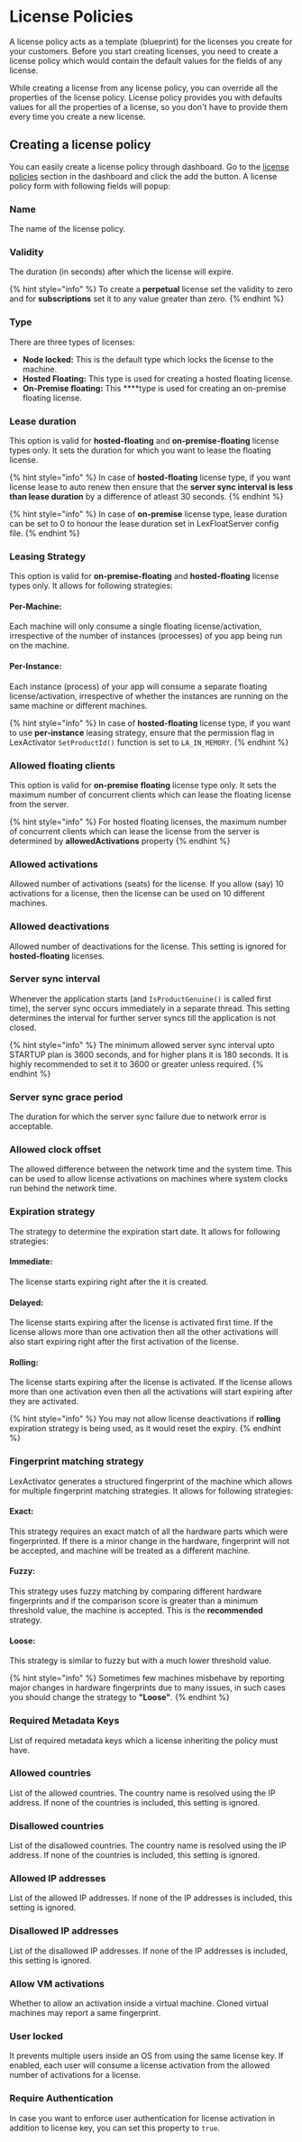# License Policies

A license policy acts as a template \(blueprint\) for the licenses you create for your customers. Before you start creating licenses, you need to create a license policy which would contain the default values for the fields of any license.

While creating a license from any license policy, you can override all the properties of the license policy. License policy provides you with defaults values for all the properties of a license, so you don't have to provide them every time you create a new license.

## Creating a license policy

You can easily create a license policy through dashboard. Go to the [license policies](https://app.cryptlex.com/license-policies) section in the dashboard and click the add the button. A license policy form with following fields will popup: 

### Name

The name of the license policy.

### Validity

The duration \(in seconds\) after which the license will expire.

{% hint style="info" %}
To create a **perpetual** license set the validity to zero and for **subscriptions** set it to any value greater than zero.
{% endhint %}

### Type

There are three types of licenses:

* **Node locked:** This is the default type which locks the license to the machine.
* **Hosted Floating:** This type is used for creating a hosted floating license.
* **On-Premise floating:** This ****type is used for creating an on-premise floating license.

### Lease duration

This option is valid for **hosted-floating** and **on-premise-floating** license types only. It sets the duration for which you want to lease the floating license.

{% hint style="info" %}
In case of **hosted-floating** license type,  if you want license lease to auto renew then ensure that the **server sync interval is less than lease duration** by a difference of atleast 30 seconds.
{% endhint %}

{% hint style="info" %}
In case of **on-premise** license type, lease duration can be set to 0 to honour the lease duration set in LexFloatServer config file.
{% endhint %}

### Leasing Strategy

This option is valid for **on-premise-floating** and **hosted-floating** license types only. It allows for following strategies:

#### **Per-Machine:** 

Each machine will only consume a single floating license/activation, irrespective of the number of instances \(processes\) of you app being run on the machine.

#### **Per-Instance:** 

Each instance \(process\) of your app will consume a separate floating license/activation, irrespective of whether the instances are running on the same machine or different machines.

{% hint style="info" %}
In case of **hosted-floating** license type,  if you want to use **per-instance** leasing strategy, ensure that the permission flag in LexActivator `SetProductId()` function is set to `LA_IN_MEMORY`.
{% endhint %}

### Allowed floating clients

This option is valid for **on-premise** **floating** license type only. It sets the maximum number of concurrent clients which can lease the floating license from the server.

{% hint style="info" %}
For hosted floating licenses, the maximum number of concurrent clients which can lease the license from the server is determined by **allowedActivations** property
{% endhint %}

### Allowed activations

Allowed number of activations \(seats\) for the license. If you allow \(say\) 10 activations for a license, then the license can be used on 10 different machines.

### Allowed deactivations

Allowed number of deactivations for the license. This setting is ignored for **hosted-floating** licenses.

### Server sync interval

Whenever the application starts \(and `IsProductGenuine()` is called first time\), the server sync occurs immediately in a separate thread. This setting determines the interval for further server syncs till the application is not closed.

{% hint style="info" %}
The minimum allowed server sync interval upto STARTUP plan is 3600 seconds, and for higher plans it is 180 seconds. It is highly recommended to set it to 3600 or greater unless required.
{% endhint %}

### Server sync grace period

The duration for which the server sync failure due to network error is acceptable.

### Allowed clock offset

The allowed difference between the network time and the system time. This can be used to allow license activations on machines where system clocks run behind the network time.

### Expiration strategy

The strategy to determine the expiration start date. It allows for following strategies:

#### **Immediate:** 

The license starts expiring right after the it is created.

#### **Delayed:** 

The license starts expiring after the license is activated first time. If the license allows more than one activation then all the other activations will also start expiring right after the first activation of the license.

#### **Rolling:** 

The license starts expiring after the license is activated. If the license allows more than one activation even then all the activations will start expiring after they are activated.

{% hint style="info" %}
You may not allow license deactivations if **rolling** expiration strategy is being used, as it would reset the expiry.
{% endhint %}

### Fingerprint matching strategy

LexActivator generates a structured fingerprint of the machine which allows for multiple fingerprint matching strategies. It allows for following strategies:

#### **Exact:** 

This strategy requires an exact match of all the hardware parts which were fingerprinted. If there is a minor change in the hardware, fingerprint will not be accepted, and machine will be treated as a different machine.

#### **Fuzzy:**  

This strategy uses fuzzy matching by comparing different hardware fingerprints and if the comparison score is greater than a minimum threshold value, the machine is accepted. This is the **recommended** strategy.

#### **Loose:** 

This strategy is similar to fuzzy but with a much lower threshold value.

{% hint style="info" %}
Sometimes few machines misbehave by reporting major changes in hardware fingerprints due to many issues, in such cases you should change the strategy to **"Loose"**.
{% endhint %}

### Required Metadata Keys

List of required metadata keys which a license inheriting the policy must have.

### Allowed countries

List of the allowed countries. The country name is resolved using the IP address. If none of the countries is included, this setting is ignored.

### Disallowed countries

List of the disallowed countries. The country name is resolved using the IP address. If none of the countries is included, this setting is ignored.

### Allowed IP addresses

List of the allowed IP addresses. If none of the IP addresses is included, this setting is ignored.

### Disallowed IP addresses

List of the disallowed IP addresses. If none of the IP addresses is included, this setting is ignored.

### Allow VM activations

Whether to allow an activation inside a virtual machine. Cloned virtual machines may report a same fingerprint.

### User locked

It prevents multiple users inside an OS from using the same license key. If enabled, each user will consume a license activation from the allowed number of activations for a license.

### Require Authentication

In case you want to enforce user authentication for license activation in addition to license key, you can set this property to `true`.

